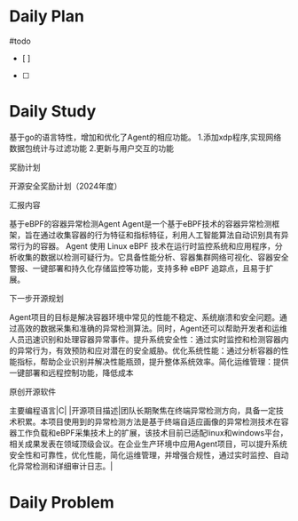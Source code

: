 # Daily Plan
#todo
- [ ] 
- [ ] 
# Daily Study
基于go的语言特性，增加和优化了Agent的相应功能。
1.添加xdp程序,实现网络数据包统计与过滤功能
2.更新与用户交互的功能

奖励计划

开源安全奖励计划（2024年度）

汇报内容

基于eBPF的容器异常检测Agent Agent是一个基于eBPF技术的容器异常检测框架，旨在通过收集容器的行为特征和指标特征，利用人工智能算法自动识别具有异常行为的容器。 Agent 使用 Linux eBPF 技术在运行时监控系统和应用程序，分析收集的数据以检测可疑行为。它具备性能分析、容器集群网络可视化、容器安全警报、一键部署和持久化存储监控等功能，支持多种 eBPF 追踪点，且易于扩展。

下一步开源规划

Agent项目的目标是解决容器环境中常见的性能不稳定、系统崩溃和安全问题。通过高效的数据采集和准确的异常检测算法。同时，Agent还可以帮助开发者和运维人员迅速识别和处理容器异常事件。提升系统安全性：通过实时监控和检测容器内的异常行为，有效预防和应对潜在的安全威胁。优化系统性能：通过分析容器的性能指标，帮助企业识别并解决性能瓶颈，提升整体系统效率。简化运维管理：提供一键部署和远程控制功能，降低成本

原创开源软件

主要编程语言|C|
|开源项目描述|团队长期聚焦在终端异常检测方向，具备一定技术积累。本项目使用到的异常检测方法是基于终端自适应画像的异常检测技术在容器工作负载和eBPF采集技术上的扩展，该技术目前已适配linux和windows平台，相关成果发表在领域顶级会议。在企业生产环境中应用Agent项目，可以提升系统安全性和可靠性，优化性能，简化运维管理，并增强合规性，通过实时监控、自动化异常检测和详细审计日志。|
# Daily Problem